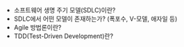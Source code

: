 - 소프트웨어 생명 주기 모델(SDLC)이란?
- SDLC에서 어떤 모델이 존재하는가? (폭포수, V-모델, 애자일 등)
- Agile 방법론이란?
- TDD(Test-Driven Development)란?